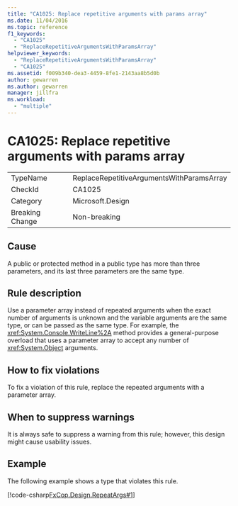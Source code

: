 ```yaml
---
title: "CA1025: Replace repetitive arguments with params array"
ms.date: 11/04/2016
ms.topic: reference
f1_keywords:
  - "CA1025"
  - "ReplaceRepetitiveArgumentsWithParamsArray"
helpviewer_keywords:
  - "ReplaceRepetitiveArgumentsWithParamsArray"
  - "CA1025"
ms.assetid: f009b340-dea3-4459-8fe1-2143aa8b5d0b
author: gewarren
ms.author: gewarren
manager: jillfra
ms.workload:
  - "multiple"
---
```

# CA1025: Replace repetitive arguments with params array

|||
|-|-|
|TypeName|ReplaceRepetitiveArgumentsWithParamsArray|
|CheckId|CA1025|
|Category|Microsoft.Design|
|Breaking Change|Non-breaking|

## Cause
 A public or protected method in a public type has more than three parameters, and its last three parameters are the same type.

## Rule description
 Use a parameter array instead of repeated arguments when the exact number of arguments is unknown and the variable arguments are the same type, or can be passed as the same type. For example, the <xref:System.Console.WriteLine%2A> method provides a general-purpose overload that uses a parameter array to accept any number of <xref:System.Object> arguments.

## How to fix violations
 To fix a violation of this rule, replace the repeated arguments with a parameter array.

## When to suppress warnings
 It is always safe to suppress a warning from this rule; however, this design might cause usability issues.

## Example
 The following example shows a type that violates this rule.

 [!code-csharp[FxCop.Design.RepeatArgs#1](../code-quality/codesnippet/CSharp/ca1025-replace-repetitive-arguments-with-params-array_1.cs)]